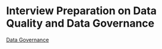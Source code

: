 # Interview Preparation on Data Quality and Data Governance


[Data Governance](https://github.com/bathai420/interview_data_quality/blob/main/DataGovernance/README.md)
